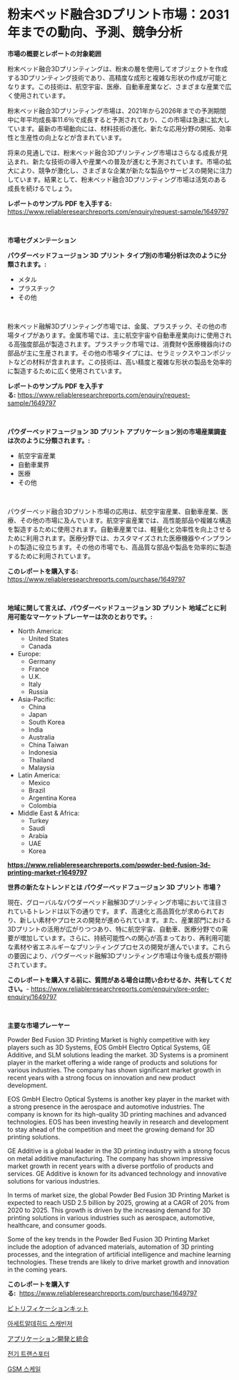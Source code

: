 <p><h1>粉末ベッド融合3Dプリント市場：2031年までの動向、予測、競争分析</h1></p><p><strong>市場の概要とレポートの対象範囲</strong></p>
<p><p>粉末ベッド融合3Dプリンティングは、粉末の層を使用してオブジェクトを作成する3Dプリンティング技術であり、高精度な成形と複雑な形状の作成が可能となります。この技術は、航空宇宙、医療、自動車産業など、さまざまな産業で広く使用されています。</p><p>粉末ベッド融合3Dプリンティング市場は、2021年から2026年までの予測期間中に年平均成長率11.6％で成長すると予測されており、この市場は急速に拡大しています。最新の市場動向には、材料技術の進化、新たな応用分野の開拓、効率性と生産性の向上などが含まれています。</p><p>将来の見通しでは、粉末ベッド融合3Dプリンティング市場はさらなる成長が見込まれ、新たな技術の導入や産業への普及が進むと予測されています。市場の拡大により、競争が激化し、さまざまな企業が新たな製品やサービスの開発に注力しています。結果として、粉末ベッド融合3Dプリンティング市場は活気のある成長を続けるでしょう。</p></p>
<p><strong>レポートのサンプル PDF を入手する:</strong> <a href="https://www.reliableresearchreports.com/enquiry/request-sample/1649797">https://www.reliableresearchreports.com/enquiry/request-sample/1649797</a></p>
<p>&nbsp;</p>
<p><strong>市場セグメンテーション</strong></p>
<p><strong>パウダーベッドフュージョン 3D プリント タイプ別の市場分析は次のように分類されます。:</strong></p>
<p><ul><li>メタル</li><li>プラスチック</li><li>その他</li></ul></p>
<p>&nbsp;</p>
<p><p>粉末ベッド融解3Dプリンティング市場では、金属、プラスチック、その他の市場タイプがあります。金属市場では、主に航空宇宙や自動車産業向けに使用される高強度部品が製造されます。プラスチック市場では、消費財や医療機器向けの部品が主に生産されます。その他の市場タイプには、セラミックスやコンポジットなどの材料が含まれます。この技術は、高い精度と複雑な形状の製品を効率的に製造するために広く使用されています。</p></p>
<p><strong>レポートのサンプル PDF を入手する:</strong>&nbsp;<a href="https://www.reliableresearchreports.com/enquiry/request-sample/1649797">https://www.reliableresearchreports.com/enquiry/request-sample/1649797</a></p>
<p>&nbsp;</p>
<p><strong> パウダーベッドフュージョン 3D プリント アプリケーション別の市場産業調査は次のように分類されます。:</strong></p>
<p><ul><li>航空宇宙産業</li><li>自動車業界</li><li>医療</li><li>その他</li></ul></p>
<p>&nbsp;</p>
<p><p>パウダーベッド融合3Dプリント市場の応用は、航空宇宙産業、自動車産業、医療、その他の市場に及んでいます。航空宇宙産業では、高性能部品や複雑な構造を製造するために使用されます。自動車産業では、軽量化と効率性を向上させるために利用されます。医療分野では、カスタマイズされた医療機器やインプラントの製造に役立ちます。その他の市場でも、高品質な部品や製品を効率的に製造するために利用されています。</p></p>
<p><strong>このレポートを購入する:</strong>&nbsp; <a href="https://www.reliableresearchreports.com/purchase/1649797">https://www.reliableresearchreports.com/purchase/1649797</a></p>
<p>&nbsp;</p>
<p><strong>地域に関して言えば、パウダーベッドフュージョン 3D プリント 地域ごとに利用可能なマーケットプレーヤーは次のとおりです。:</strong></p>
<p><ul>
    <li>
        North America:
        <ul>
            <li>United States</li>
            <li>Canada</li>
        </ul>
    </li>
    <li>
        Europe:
        <ul>
            <li>Germany</li>
            <li>France</li>
            <li>U.K.</li>
            <li>Italy</li>
            <li>Russia</li>
        </ul>
    </li>
    <li>
        Asia-Pacific:
        <ul>
            <li>China</li>
            <li>Japan</li>
            <li>South Korea</li>
            <li>India</li>
            <li>Australia</li>
            <li>China Taiwan</li>
            <li>Indonesia</li>
            <li>Thailand</li>
            <li>Malaysia</li>
        </ul>
    </li>
    <li>
        Latin America:
        <ul>
            <li>Mexico</li>
            <li>Brazil</li>
            <li>Argentina Korea</li>
            <li>Colombia</li>
        </ul>
    </li>
    <li>
        Middle East & Africa:
        <ul>
            <li>Turkey</li>
            <li>Saudi</li>
            <li>Arabia</li>
            <li>UAE</li>
            <li>Korea</li>
        </ul>
    </li>
    </ul></p>
<p><strong><a href="https://www.reliableresearchreports.com/powder-bed-fusion-3d-printing-market-r1649797">https://www.reliableresearchreports.com/powder-bed-fusion-3d-printing-market-r1649797</a></strong>&nbsp;</p>
<p><strong>世界の新たなトレンドとは パウダーベッドフュージョン 3D プリント 市場？</strong></p>
<p><p>現在、グローバルなパウダーベッド融解3Dプリンティング市場において注目されているトレンドは以下の通りです。まず、高速化と高品質化が求められており、新しい素材やプロセスの開発が進められています。また、産業部門における3Dプリントの活用が広がりつつあり、特に航空宇宙、自動車、医療分野での需要が増加しています。さらに、持続可能性への関心が高まっており、再利用可能な素材や省エネルギーなプリンティングプロセスの開発が進んでいます。これらの要因により、パウダーベッド融解3Dプリンティング市場は今後も成長が期待されています。</p></p>
<p><strong>このレポートを購入する前に、質問がある場合は問い合わせるか、共有してください。</strong>- <a href="https://www.reliableresearchreports.com/enquiry/pre-order-enquiry/1649797">https://www.reliableresearchreports.com/enquiry/pre-order-enquiry/1649797</a></p>
<p>&nbsp;</p>
<p><strong>主要な市場プレーヤー</strong></p>
<p><p>Powder Bed Fusion 3D Printing Market is highly competitive with key players such as 3D Systems, EOS GmbH Electro Optical Systems, GE Additive, and SLM solutions leading the market. 3D Systems is a prominent player in the market offering a wide range of products and solutions for various industries. The company has shown significant market growth in recent years with a strong focus on innovation and new product development.</p><p>EOS GmbH Electro Optical Systems is another key player in the market with a strong presence in the aerospace and automotive industries. The company is known for its high-quality 3D printing machines and advanced technologies. EOS has been investing heavily in research and development to stay ahead of the competition and meet the growing demand for 3D printing solutions.</p><p>GE Additive is a global leader in the 3D printing industry with a strong focus on metal additive manufacturing. The company has shown impressive market growth in recent years with a diverse portfolio of products and services. GE Additive is known for its advanced technology and innovative solutions for various industries.</p><p>In terms of market size, the global Powder Bed Fusion 3D Printing Market is expected to reach USD 2.5 billion by 2025, growing at a CAGR of 20% from 2020 to 2025. This growth is driven by the increasing demand for 3D printing solutions in various industries such as aerospace, automotive, healthcare, and consumer goods.</p><p>Some of the key trends in the Powder Bed Fusion 3D Printing Market include the adoption of advanced materials, automation of 3D printing processes, and the integration of artificial intelligence and machine learning technologies. These trends are likely to drive market growth and innovation in the coming years.</p></p>
<p><strong>このレポートを購入する:</strong>&nbsp;&nbsp;<a href="https://www.reliableresearchreports.com/purchase/1649797">https://www.reliableresearchreports.com/purchase/1649797</a></p>
<p><p><a href="https://medium.com/@pollynsatcherayted345/vitrification-kit%E5%B8%82%E5%A0%B4%E5%8B%95%E5%90%91%E3%81%8A%E3%82%88%E3%81%B3%E5%B8%82%E5%A0%B4%E5%88%86%E6%9E%90-2024%E5%B9%B4%E3%81%8B%E3%82%892031%E5%B9%B4%E3%81%AE%E4%BA%88%E6%B8%AC-1ce0f3b56e6f">ビトリフィケーションキット</a></p><p><a href="https://github.com/Elenrrera7685/Market-Research-Report-List-1/blob/main/525870726360.md">아세트알데히드 스캐빈저</a></p><p><a href="https://medium.com/@austincooper525/%E3%82%A2%E3%83%97%E3%83%AA%E3%82%B1%E3%83%BC%E3%82%B7%E3%83%A7%E3%83%B3%E3%81%AE%E9%96%8B%E7%99%BA%E3%81%A8%E7%B5%B1%E5%90%88%E5%B8%82%E5%A0%B4%E3%81%AE%E3%82%A4%E3%83%B3%E3%82%B5%E3%82%A4%E3%83%88-%E5%B8%82%E5%A0%B4%E3%81%AE%E3%83%88%E3%83%AC%E3%83%B3%E3%83%89-%E6%88%90%E9%95%B7-2024%E5%B9%B4%E3%81%8B%E3%82%892031%E5%B9%B4%E3%81%BE%E3%81%A7%E3%81%AE%E4%BA%88%E6%B8%AC-2b4f800d959c">アプリケーション開発と統合</a></p><p><a href="https://medium.com/@jadenraynor/%EC%A0%84%EA%B8%B0-%EC%9D%B4%EB%8F%99-%EC%88%98%EB%8B%A8-%EC%8B%9C%EC%9E%A5-%EB%B3%B4%EA%B3%A0%EC%84%9C%EB%8A%94-%EC%9D%B4-%EC%8B%9C%EC%9E%A5%EC%9D%98-%EC%B5%9C%EC%8B%A0-%ED%8A%B8%EB%A0%8C%EB%93%9C%EC%99%80-%EC%84%B1%EC%9E%A5-%EA%B8%B0%ED%9A%8C%EB%A5%BC-%EB%B3%B4%EC%97%AC%EC%A4%8D%EB%8B%88%EB%8B%A4-a90cb34ea0dc">전기 트랜스포터</a></p><p><a href="https://github.com/sammyUltyylrich9067856/Market-Research-Report-List-1/blob/main/631048926361.md">GSM 스케일</a></p></p>